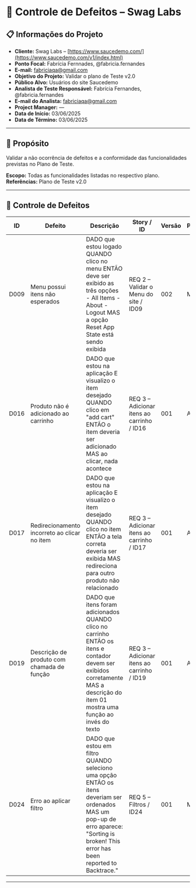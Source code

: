 # 🐞 Controle de Defeitos – Swag Labs


## 📋 Informações do Projeto

- **Cliente:** Swag Labs – [https://www.saucedemo.com/](https://www.saucedemo.com/v1/index.html)
- **Ponto Focal:** Fabrícia Fernnades, @fabricia.fernandes  
- **E-mail:** fabriciaqa@gmail.com  
- **Objetivo do Projeto:** Validar o plano de Teste v2.0
- **Público Alvo:** Usuários do site Saucedemo  
- **Analista de Teste Responsável:** Fabrícia Fernandes, @fabricia.fernandes 
- **E-mail do Analista:** fabriciaqa@gmail.com 
- **Project Manager:** —  
- **Data de Início:** 03/06/2025  
- **Data de Término:** 03/06/2025

---

## 🎯 Propósito

Validar a não ocorrência de defeitos e a conformidade das funcionalidades previstas no Plano de Teste.

**Escopo:** Todas as funcionalidades listadas no respectivo plano.  
**Referências:** Plano de Teste v2.0

---

## 🐞 Controle de Defeitos

| ID    | Defeito | Descrição | Story / ID | Versão | Prioridade | Severidade | Time | Status |
|-------|---------|-----------|------------|--------|------------|------------|------|--------|
| D009  | Menu possui itens não esperados | DADO que estou logado QUANDO clico no menu ENTÃO deve ser exibido as três opções - All Items - About - Logout MAS a opção Reset App State está sendo exibida | REQ 2 – Validar o Menu do site / ID09 | 002 | Médio | Médio | FrontEnd | 😟 |
| D016  | Produto não é adicionado ao carrinho | DADO que estou na aplicação E visualizo o item desejado QUANDO clico em "add cart" ENTÃO o item deveria ser adicionado MAS ao clicar, nada acontece | REQ 3 – Adicionar itens ao carrinho / ID16 | 001 | Alto | Crítico | BackEnd | 😟 |
| D017  | Redirecionamento incorreto ao clicar no item | DADO que estou na aplicação E visualizo o item desejado QUANDO clico no item ENTÃO a tela correta deveria ser exibida MAS redireciona para outro produto não relacionado | REQ 3 – Adicionar itens ao carrinho / ID17 | 001 | Alto | Alta | FrontEnd | 😐 |
| D019  | Descrição de produto com chamada de função | DADO que itens foram adicionados QUANDO clico no carrinho ENTÃO os itens e contador devem ser exibidos corretamente MAS a descrição do item 01 mostra uma função ao invés do texto | REQ 3 – Adicionar itens ao carrinho / ID19 | 001 | Alto | Crítico | BackEnd | 😟 |
| D024  | Erro ao aplicar filtro | DADO que estou em filtro QUANDO seleciono uma opção ENTÃO os itens deveriam ser ordenados MAS um pop-up de erro aparece: "Sorting is broken! This error has been reported to Backtrace." | REQ 5 – Filtros / ID24 | 001 | Médio | Baixo | BackEnd | 😐 |

---